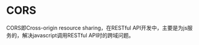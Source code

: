 # CORS
CORS即Cross-origin resource sharing，在RESTful API开发中，主要是为js服务的，解决javascript调用RESTful API时的跨域问题。